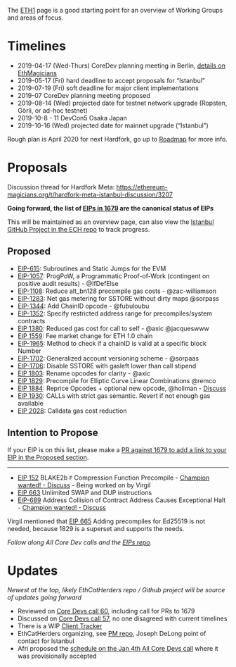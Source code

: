 <!-- TITLE: Istanbul -->
<!-- SUBTITLE: October 2019 Planned Ethereum Network Upgrade -->

The [ETH1](/eth1) page is a good starting point for an overview of Working Groups and areas of focus.
# Timelines
* 2019-04-17 (Wed-Thurs) CoreDev planning meeting in Berlin, [details on EthMagicians](https://ethereum-magicians.org/t/istanbul-eth1x-roadmap-planning-meeting-april-17th-18th-in-berlin/2899)
* 2019-05-17 (Fri) hard deadline to accept proposals for “Istanbul”
* 2019-07-19 (Fri) soft deadline for major client implementations
* 2019-07 CoreDev planning meeting proposed
* 2019-08-14 (Wed) projected date for testnet network upgrade (Ropsten, Görli, or ad-hoc testnet)
* 2019-10-8 - 11 DevCon5 Osaka Japan
* 2019-10-16 (Wed) projected date for mainnet upgrade (“Istanbul”)

Rough plan is April 2020 for next Hardfork, go up to [Roadmap](/roadmap) for more info.

# Proposals
Discussion thread for Hardfork Meta: https://ethereum-magicians.org/t/hardfork-meta-istanbul-discussion/3207

**Going forward, the list of [EIPs in 1679](https://eips.ethereum.org/EIPS/eip-1679) are the canonical status of EIPs**

This will be maintained as an overview page, can also view the [Istanbul GitHub Project in the ECH repo](https://github.com/orgs/ethereum-cat-herders/projects/2) to track progress.

## Proposed
* [EIP-615](https://eips.ethereum.org/EIPS/eip-615): Subroutines and Static Jumps for the EVM
* [EIP-1057](https://eips.ethereum.org/EIPS/eip-1057): ProgPoW, a Programmatic Proof-of-Work (contingent on positive audit results) - @IfDefElse
* [EIP-1108](https://eips.ethereum.org/EIPS/eip-1108): Reduce alt_bn128 precompile gas costs - @zac-williamson
* [EIP-1283](https://github.com/ethereum/EIPs/blob/master/EIPS/eip-1283.md): Net gas metering for SSTORE without dirty maps @sorpass
* [EIP-1344](https://eips.ethereum.org/EIPS/eip-1344): Add ChainID opcode - @fubuloubu
* [EIP-1352](https://eips.ethereum.org/EIPS/eip-1352): Specify restricted address range for precompiles/system contracts
* [EIP 1380](https://eips.ethereum.org/EIPS/eip-1380): Reduced gas cost for call to self - @axic @jacqueswww
* [EIP 1559](https://eips.ethereum.org/EIPS/eip-1559): Fee market change for ETH 1.0 chain
* [EIP-1965](https://eips.ethereum.org/EIPS/eip-1965): Method to check if a chainID is valid at a specific block Number
* [EIP-1702](https://eips.ethereum.org/EIPS/eip-1702): Generalized account versioning scheme - @sorpaas
* [EIP-1706](https://eips.ethereum.org/EIPS/eip-1706): Disable SSTORE with gasleft lower than call stipend
* [EIP 1803](https://eips.ethereum.org/EIPS/eip-1803): Rename opcodes for clarity - @axic
* [EIP 1829](https://eips.ethereum.org/EIPS/eip-1829): Precompile for Elliptic Curve Linear Combinations @remco
* [EIP 1884](https://github.com/ethereum/EIPs/blob/dcc573e74adc0e6dd25821ddaabf862e8f85e107/EIPS/eip-1884.md): Reprice Opcodes + optional new opcode, @holiman - [Discuss](https://ethereum-magicians.org/t/opcode-repricing/3024)
* [EIP 1930](https://eips.ethereum.org/EIPS/eip-1930): CALLs with strict gas semantic. Revert if not enough gas available
* [EIP 2028](https://eips.ethereum.org/EIPS/eip-2028): Calldata gas cost reduction


## Intention to Propose

If your EIP is on this list, please make a [PR against 1679 to add a link to your EIP in the Proposed section](https://github.com/ethereum/EIPs/blob/master/EIPS/eip-1679.md).

---

* [EIP 152](https://github.com/ethereum/EIPs/issues/152) BLAKE2b `F` Compression Function Precompile - [Champion wanted! - Discuss](https://github.com/ethereum-cat-herders/PM/issues/64) - Being worked on by Virgil
* [EIP 663](https://eips.ethereum.org/EIPS/eip-663) Unlimited SWAP and DUP instructions
* [EIP-689](https://eips.ethereum.org/EIPS/eip-689) Address Collision of Contract Address Causes Exceptional Halt - [Champion wanted! - Discuss](https://github.com/ethereum-cat-herders/PM/issues/66)


Virgil mentioned that [EIP 665](https://eips.ethereum.org/EIPS/eip-665) Adding precompiles for Ed25519 is not needed, because 1829 is a superset and supports the needs.

_Follow along All Core Dev calls and the [EIPs repo](https://github.com/ethereum/EIPs)._

# Updates
_Newest at the top, likely EthCatHerders repo / Github project will be source of updates going forward_

* Reviewed on [Core Devs call 60](https://github.com/ethereum/pm/issues/95), including call for PRs to 1679
* Discussed on [Core Devs call 57](https://github.com/ethereum/pm/issues/83), no one disagreed with current timelines
* There is a WIP [Client Tracker](/roadmap/istanbul/tracker)
* EthCatHerders organizing, see [PM repo](https://github.com/ethereum-cat-herders/PM/tree/master/Hard%20Fork%20Planning%20and%20Coordination), Joseph DeLong point of contact for Istanbul 
* Afri proposed the [schedule on the Jan 4th All Core Devs call](https://github.com/ethereum/pm/issues/66#issuecomment-450840440) where it was provisionally accepted


